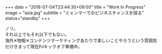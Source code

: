 +++
date = "2018-07-04T23:44:30+09:00"
title = "Work In Progress"
image = "asia.jpg"
subtitle = "ミャンマーでのビジネスチャンスを探る"
status="standby"
+++

ノリ。  
それ以上でもそれ以下でもない。  
海外✕物販✕コンテンツマーケティングあたりで楽しいことやろうという雰囲気だけきまって現在PJキックオフ準備中。

